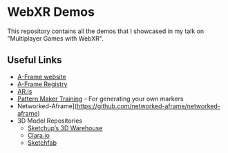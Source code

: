 # WebXR Demos

This repository contains all the demos that I showcased in my talk on "Multiplayer Games with WebXR".

## Useful Links

* [A-Frame website](https://aframe.io)
* [A-Frame Registry](https://aframe.io/aframe-registry/)
* [AR.js](https://github.com/jeromeetienne/AR.js) 
* [Pattern Maker Training](https://jeromeetienne.github.io/AR.js/three.js/examples/marker-training/examples/generator.html) - For generating your own markers
* Networked-Aframe](https://github.com/networked-aframe/networked-aframe)
* 3D Model Repositories
  - [Sketchup’s 3D Warehouse](https://3dwarehouse.sketchup.com)
  - [Clara.io](https://clara.io)
  - [Sketchfab](https://sketchfab.com)
